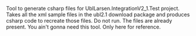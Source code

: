 Tool to generate csharp files for UblLarsen.IntegrationV2_1.Test project. Takes all the xml sample files in the ubl2.1 download package and produces csharp code to recreate those files. Do not run. The files are already present. You ain't gonna need this tool. Only here for reference.
